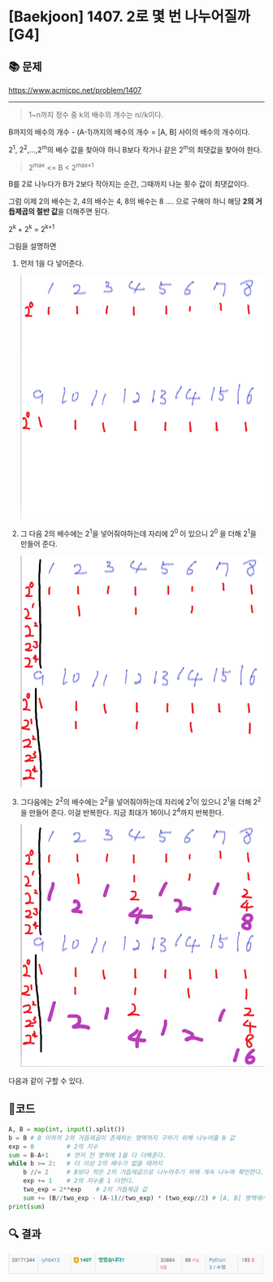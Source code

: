 # [Baekjoon] 1407. 2로 몇 번 나누어질까 [G4]

## 📚 문제

https://www.acmicpc.net/problem/1407

---

> 1~n까지 정수 중 k의 배수의 개수는 n//k이다.

B까지의 배수의 개수 - (A-1)까지의 배수의 개수 = [A, B] 사이의 배수의 개수이다.

2<sup>1</sup>, 2<sup>2</sup>,...,2<sup>m</sup>의 배수 값을 찾아야 하니 B보다 작거나 같은 2<sup>m</sup>의 최댓값을 찾아야 한다.

> 2<sup>max</sup> <= B < 2<sup>max+1</sup>

B를 2로 나누다가 B가 2보다 작아지는 순간, 그때까지 나눈 횟수 값이 최댓값이다.

그럼 이제 2의 배수는 2, 4의 배수는 4, 8의 배수는 8 .... 으로 구해야 하니 해당 **2의 거듭제곱의 절반 값**을 더해주면 된다.

2<sup>k </sup>+ 2<sup>k</sup> = 2<sup>k+1</sup>

그림을 설명하면

1. 먼저 1을 다 넣어준다.

   ![image-20220216211023824](README.assets/image-20220216211023824.png)

2. 그 다음 2의 배수에는 2<sup>1</sup>을 넣어줘야하는데 자리에 2<sup>0 </sup>이 있으니 2<sup>0 </sup>을 더해 2<sup>1</sup>을 만들어 준다.

   ![image-20220216211306757](README.assets/image-20220216211306757.png)

3. 그다음에는 2<sup>2</sup>의 배수에는 2<sup>2</sup>을 넣어줘야하는데 자리에  2<sup>1</sup>이 있으니  2<sup>1</sup>을 더해 2<sup>2</sup>을 만들어 준다. 이걸 반복한다. 지금  최대가 16이니 2<sup>4</sup>까지 반복한다.

   ![image-20220216211611115](README.assets/image-20220216211611115.png)

다음과 같이 구할 수 있다.

## 📒코드

```python
A, B = map(int, input().split())
b = B # B 이하의 2의 거듭제곱이 존재하는 영역까지 구하기 위해 나누어줄 B 값
exp = 0         # 2의 지수
sum = B-A+1     # 먼저 전 영역에 1을 다 더해준다.
while b >= 2:   # 더 이상 2의 배수가 없을 때까지
    b //= 2     # B보다 작은 2의 거듭제곱으로 나누어주기 위해 계속 나누며 확인한다.
    exp += 1    # 2의 지수를 1 더한다.
    two_exp = 2**exp    # 2의 거듭제곱 값
    sum += (B//two_exp - (A-1)//two_exp) * (two_exp//2) # [A, B] 영역에서 배수의 개수에 2의 거듭제곱의 절반을 곱한다.
print(sum)
```

## 🔍 결과

![image-20220216211800510](README.assets/image-20220216211800510.png)
